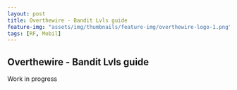 ```yaml
---
layout: post
title: Overthewire - Bandit Lvls guide 
feature-img: "assets/img/thumbnails/feature-img/overthewire-logo-1.png"
tags: [RF, Mobil]
---
```


## Overthewire - Bandit Lvls guide 

Work in progress